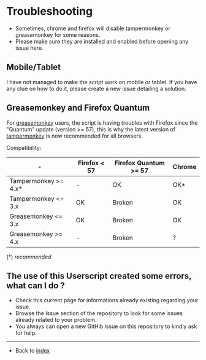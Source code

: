# Troubleshooting

* Sometimes, chrome and firefox will disable tampermonkey or greasemonkey  for some reasons.
* Please make sure they are installed and enabled before opening any issue here.

## Mobile/Tablet
I have not managed to make the script work on mobile or tablet. If you have any clue on how to do it, please create a new issue detailing a solution.

## Greasemonkey and Firefox Quantum
For [greasemonkey](https://addons.mozilla.org/en-gb/firefox/addon/greasemonkey/) users, the script is having troubles with Firefox since the "Quantum" update (version >= 57), this is why the latest version of  [tampermonkey](https://chrome.google.com/webstore/detail/tampermonkey/dhdgffkkebhmkfjojejmpbldmpobfkfo) is now recommended for all browsers.

Compatibility:

| -  | Firefox < 57 |  Firefox Quantum >= 57 | Chrome |
|---|---|---|---|
| Tampermonkey >= 4.x* | - | OK | OK* |
| Tampermonkey <= 3.x | OK | Broken | OK |
| Greasemonkey <= 3.x | OK | Broken | OK |
| Greasemonkey >= 4.x | - | Broken | ? |

(*) *recommended*


## The use of this Userscript created some errors, what can I do ?

* Check this current page for informations already existing regarding your issue.
* Browse the Issue section of the repository to look for some issues already related to your problem.
* You always can open a new GitHib Issue on this repository to kindly ask for help. 


- - -
* Back to [index](../README.md)

